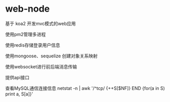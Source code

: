 # web-node
基于 koa2
开发mvc模式的web应用

使用pm2管理多进程

使用redis存储登录用户信息

使用mongoose、sequelize 创建对象关系映射

使用websocket进行前后端消息传输

提供api接口

查看MySQL通信连接信息
netstat -n | awk '/^tcp/ {++S[$NF]} END {for(a in S) print a, S[a]}'

